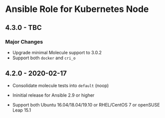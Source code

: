 # Ansible Role for Kubernetes Node

## 4.3.0 - TBC

### Major Changes

  - Upgrade minimal Molecule support to 3.0.2
  - Support both `docker` and `cri_o`

## 4.2.0 - 2020-02-17

  - Consolidate molecule tests into `default` (noop)

  - Ininitial release for Ansible 2.9 or higher

  - Support both Ubuntu 16.04/18.04/19.10 or RHEL/CentOS 7 or openSUSE Leap 15.1
